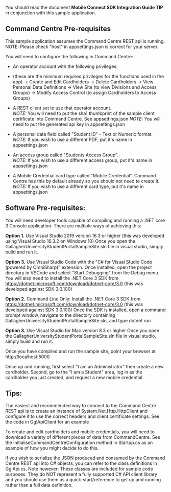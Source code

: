 ﻿You should read the document **Mobile Connect SDK Integration Guide TIP** in conjunction with this sample application.

## Command Centre Pre-requisites

This sample application assumes the Command Centre REST api is running.  
NOTE: Please check "host" in appsettings.json is correct for your server.

You will need to configure the following in Command Centre:

- An operator account with the following privileges: 
- (these are the minimum required privileges for the functions used in the app)
  -> Create and Edit Cardholders
  -> Delete Cardholders
  -> View Personal Data Definitions
  -> View Site (to view Divisions and Access Groups)
  -> Modify Access Control (to assign Cardholders to Access Groups)

- A REST client set to use that operator account.  
  *NOTE:* You will need to put the sha1 thumbprint of the sample client certificate into Command Centre. See appsettings.json
  *NOTE:* You will need to put the generated api key in appsettings.json

- A personal data field called "Student ID" - Text or Numeric format.  
  *NOTE:* If you wish to use a different PDF, put it's name in appsettings.json

- An access group called "Students Access Group".  
 *NOTE:* If you wish to use a different access group, put it's name in appsettings.json

- A Mobile Credential card type called "Mobile Credential". Command Centre has this by default already so you should not need to create it.  
  *NOTE:* If you wish to use a different card type, put it's name in appsettings.json

## Software Pre-requisites:

You will need developer tools capable of compiling and running a .NET core 3 Console application.
There are multiple ways of achieving this:

**Option 1.** Use Visual Studio 2019 version 16.3 or higher (this was developed using Visual Studio 16.3.2 on Windows 10)
   Once you open the GallagherUniversityStudentPortalSampleSite.sln file in visual studio, simply build and run it.

**Option 3.** Use Visual Studio Code with the "C# for Visual Studio Code (powered by OmniSharp)" extension.
   Once installed, open the project directory in VSCode and select "Start Debugging" from the Debug menu.
   You will also need to install the .NET Core 3 SDK from https://dotnet.microsoft.com/download/dotnet-core/3.0 (this was developed against SDK 3.0.100)

**Option 2.** Command Line Only:
   Install the .NET Core 3 SDK from https://dotnet.microsoft.com/download/dotnet-core/3.0 (this was developed against SDK 3.0.100)
   Once the SDK is installed, open a command prompt window, navigate to the directory containing GallagherUniversityStudentPortalSampleSite.sln, and type 
   dotnet run

**Option 3.** Use Visual Studio for Mac version 8.3 or higher
   Once you open the GallagherUniversityStudentPortalSampleSite.sln file in visual studio, simply build and run it.
 
Once you have compiled and run the sample site, point your browser at http://localhost:5000

Once up and running, first select "I am an Administrator" then create a new cardholder.
Second, go to the "I am a Student" area, log in as the cardholder you just created, and request a new mobile credential

## Tips:

The easiest and recommended way to connect to the Command Centre REST api is to create an instance of System.Net.Http.HttpClient and configure it to use
the correct headers and client certificate settings. See the code in GglApiClient for an example

To create and edit cardholders and mobile credentials, you will need to download a variety of different pieces of data from CommandCentre.
See the InitialiseCommandCentreConfiguration method in Startup.cs as an example of how you might decide to do this.

If you wish to serialize the JSON produced and consumed by the Command Centre REST api into C# objects, you can refer to the class definitions in GglApi.cs.
Note however: These classes are included for sample code purposes. They do NOT represent a fully supported C# API client library and you should use them
as a quick-start/reference to get up and running rather than a full data definition.